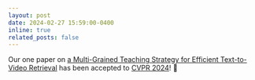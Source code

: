 ```yaml
---
layout: post
date: 2024-02-27 15:59:00-0400
inline: true
related_posts: false
---
```


Our one paper on [a Multi-Grained Teaching Strategy for Efficient Text-to-Video Retrieval](https://www.researchgate.net/publication/379270657_Holistic_Features_are_almost_Sufficient_for_Text-to-Video_Retrieval) has been accepted to [CVPR 2024](https://cvpr.thecvf.com/Conferences/2024)! 🎉